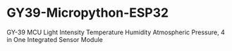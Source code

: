 # GY39-Micropython-ESP32
GY-39 MCU Light Intensity Temperature Humidity Atmospheric Pressure, 4 in One Integrated Sensor Module
